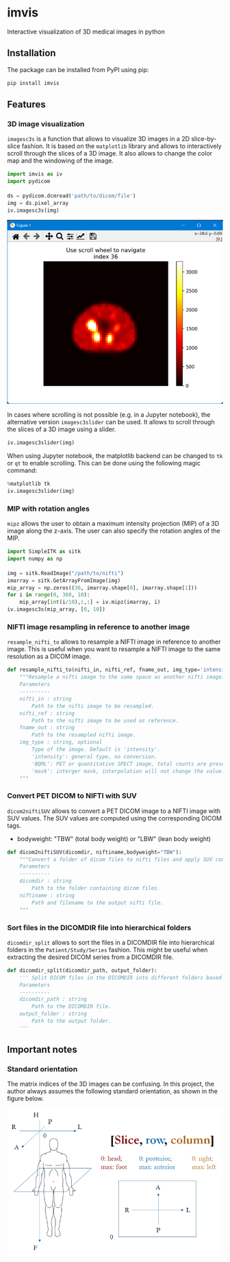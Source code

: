 # imvis

Interactive visualization of 3D medical images in python

## Installation

The package can be installed from PyPI using pip:

```bash
pip install imvis
```

## Features

### 3D image visualization

`imagesc3s` is a function that allows to visualize 3D images in a 2D slice-by-slice fashion. It is based on the `matplotlib` library and allows to interactively scroll through the slices of a 3D image. It also allows to change the color map and the windowing of the image.

```python
import imvis as iv
import pydicom

ds = pydicom.dcmread('path/to/dicom/file')
img = ds.pixel_array
iv.imagesc3s(img)
```

![imagesc3s: scroll](https://github.com/MengXiangxi/imvis/raw/main/resources/imagesc3s_window.png)

In cases where scrolling is not possible (e.g. in a Jupyter notebook), the alternative version `imagesc3slider` can be used. It allows to scroll through the slices of a 3D image using a slider.

```python
iv.imagesc3slider(img)
```

When using Jupyter notebook, the matplotlib backend can be changed to `tk` or `qt` to enable scrolling. This can be done using the following magic command:

```python
%matplotlib tk
iv.imagesc3slider(img)
```

### MIP with rotation angles

`mipz` allows the user to obtain a maximum intensity projection (MIP) of a 3D image along the z-axis. The user can also specify the rotation angles of the MIP.

```python
import SimpleITK as sitk
import numpy as np

img = sitk.ReadImage("/path/to/nifti")
imarray = sitk.GetArrayFromImage(img)
mip_array = np.zeros((36, imarray.shape[0], imarray.shape[1]))
for i in range(0, 360, 10):
    mip_array[int(i/10),:,:] = iv.mipz(imarray, i)
iv.imagesc3s(mip_array, [0, 10])
```

### NIFTI image resampling in reference to another image

`resample_nifti_to` allows to resample a NIFTI image in reference to another image. This is useful when you want to resample a NIFTI image to the same resolution as a DICOM image.

```python
def resample_nifti_to(nifti_in, nifti_ref, fname_out, img_type='intensity'):
    """Resample a nifti image to the same space as another nifti image.
    Parameters
    ----------
    nifti_in : string
        Path to the nifti image to be resampled.
    nifti_ref : string
        Path to the nifti image to be used as reference.
    fname_out : string
        Path to the resampled nifti image.
    img_type : string, optional
        Type of the image. Default is 'intensity'.
        'intensity': general type, no conversion.
        'BQML': PET or quantitative SPECT image, total counts are preserved.
        'mask': interger mask, interpolation will not change the value.
    """
```

### Convert PET DICOM to NIFTI with SUV

`dicom2niftiSUV` allows to convert a PET DICOM image to a NIFTI image with SUV values. The SUV values are computed using the corresponding DICOM tags.

- bodyweight: "TBW" (total body weight) or "LBW" (lean body weight)

```python
def dicom2niftiSUV(dicomdir, niftiname,bodyweight="TBW"):
    """Convert a folder of dicom files to nifti files and apply SUV conversion.
    Parameters
    ----------
    dicomdir : string
        Path to the folder containing dicom files.
    niftiname : string
        Path and filename to the output nifti file.
    """
```

### Sort files in the DICOMDIR file into hierarchical folders

`dicomdir_split` allows to sort the files in a DICOMDIR file into hierarchical folders in the `Patient/Study/Series` fashion. This might be useful when extracting the desired DICOM series from a DICOMDIR file.

```python
def dicomdir_split(dicomdir_path, output_folder):
    ''' Split DICOM files in the DICOMDIR into different folders based according to patient, studies, and series.
    Parameters
    ----------
    dicomdir_path : string
        Path to the DICOMDIR file.
    output_folder : string
        Path to the output folder.
    '''
```

## Important notes

### Standard orientation

The matrix indices of the 3D images can be confusing. In this project, the author always assumes the following standard orientation, as shown in the figure below.

![Standard orientation](https://github.com/MengXiangxi/imvis/raw/main/resources/orientation.png)
